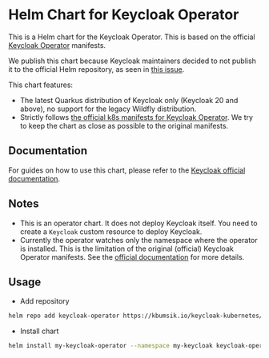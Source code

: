 # Helm Chart for Keycloak Operator

This is a Helm chart for the Keycloak Operator. This is based on the official
[Keycloak Operator](https://github.com/keycloak/keycloak-k8s-resources/tree/main/kubernetes) manifests.

We publish this chart because Keycloak maintainers decided to not publish it to the official Helm repository, as seen in [this issue](https://github.com/keycloak/keycloak/issues/16210).

This chart features:

- The latest Quarkus distribution of Keycloak only (Keycloak 20 and above), no support for the legacy Wildfly distribution.
- Strictly follows [the official k8s manifests for Keycloak Operator](https://github.com/keycloak/keycloak-k8s-resources). We try to keep the chart as close as possible to the original manifests.

## Documentation

For guides on how to use this chart, please refer to the [Keycloak official documentation](https://www.keycloak.org/guides#operator).

## Notes

- This is an operator chart. It does not deploy Keycloak itself. You need to create a `Keycloak` custom resource to deploy Keycloak.
- Currently the operator watches only the namespace where the operator is installed. This is the limitation of the original (official) Keycloak Operator manifests. See the [official documentation](https://www.keycloak.org/operator/installation) for more details.

## Usage

- Add repository

```bash
helm repo add keycloak-operator https://kbumsik.io/keycloak-kubernetes/
```

- Install chart

```bash
helm install my-keycloak-operator --namespace my-keycloak keycloak-operator/keycloak-operator
```
